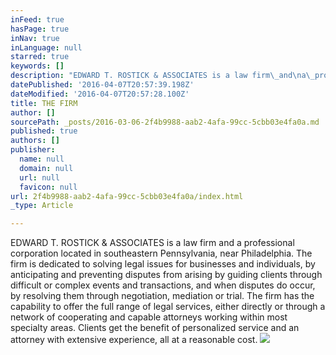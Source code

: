 ```yaml
---
inFeed: true
hasPage: true
inNav: true
inLanguage: null
starred: true
keywords: []
description: "EDWARD T. ROSTICK & ASSOCIATES is a law firm\_and\na\_professional\_corporation located\_in\_southeastern\_Pennsylvania, near\_Philadelphia. The\_firm\_is dedicated to\_solving\nlegal\_issues for\_businesses\nand individuals, by\_anticipating and\_preventing\_disputes\nfrom arising\_by guiding\_clients\_through\_difficult\nor complex events and\_transactions,\_and when disputes\_do\noccur,\_by\_resolving them through\_negotiation,\nmediation or\_trial. The firm has the\_capability\nto\_offer the\_full\_range of legal\_services,\neither directly or through\_a\_network of\_cooperating and capable\_attorneys\_working\_within\nmost specialty\_areas.\_Clients get the\_benefit\nof\_personalized service\_and\nan attorney with\_extensive\_experience, all at a\_reasonable\ncost."
datePublished: '2016-04-07T20:57:39.198Z'
dateModified: '2016-04-07T20:57:28.100Z'
title: THE FIRM
author: []
sourcePath: _posts/2016-03-06-2f4b9988-aab2-4afa-99cc-5cbb03e4fa0a.md
published: true
authors: []
publisher:
  name: null
  domain: null
  url: null
  favicon: null
url: 2f4b9988-aab2-4afa-99cc-5cbb03e4fa0a/index.html
_type: Article

---
```

EDWARD T. ROSTICK & ASSOCIATES is a law firm and
a professional corporation located in southeastern Pennsylvania, near Philadelphia. The firm is dedicated to solving
legal issues for businesses
and individuals, by anticipating and preventing disputes
from arising by guiding clients through difficult
or complex events and transactions, and when disputes do
occur, by resolving them through negotiation,
mediation or trial. The firm has the capability
to offer the full range of legal services,
either directly or through a network of cooperating and capable attorneys working within
most specialty areas. Clients get the benefit
of personalized service and
an attorney with extensive experience, all at a reasonable
cost.
![](https://the-grid-user-content.s3-us-west-2.amazonaws.com/c034f960-8c2c-4f4a-9d36-249e827609c0.jpg)